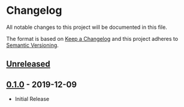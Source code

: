 # Changelog
All notable changes to this project will be documented in this file.

The format is based on [Keep a Changelog](http://keepachangelog.com/en/1.0.0/)
and this project adheres to [Semantic Versioning](http://semver.org/spec/v2.0.0.html).

## [Unreleased]

## [0.1.0] - 2019-12-09
- Initial Release

[unreleased]: https://github.com/jakewarren/o365verify/compare/v0.1.0...HEAD
[0.1.0]: https://github.com/jakewarren/o365verify/releases/tag/v0.1.0
